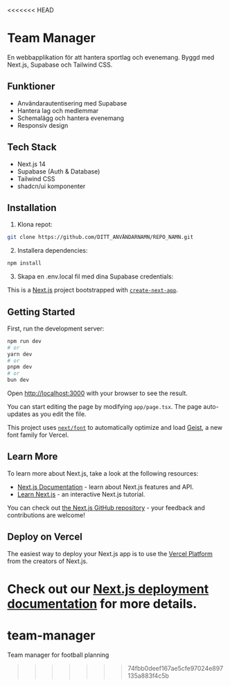 <<<<<<< HEAD
# Team Manager

En webbapplikation för att hantera sportlag och evenemang. Byggd med Next.js, Supabase och Tailwind CSS.

## Funktioner

- Användarautentisering med Supabase
- Hantera lag och medlemmar
- Schemalägg och hantera evenemang
- Responsiv design

## Tech Stack

- Next.js 14
- Supabase (Auth & Database)
- Tailwind CSS
- shadcn/ui komponenter

## Installation

1. Klona repot:
```bash
git clone https://github.com/DITT_ANVÄNDARNAMN/REPO_NAMN.git
```

2. Installera dependencies:
```bash
npm install
```

3. Skapa en .env.local fil med dina Supabase credentials:

This is a [Next.js](https://nextjs.org) project bootstrapped with [`create-next-app`](https://nextjs.org/docs/app/api-reference/cli/create-next-app).

## Getting Started

First, run the development server:

```bash
npm run dev
# or
yarn dev
# or
pnpm dev
# or
bun dev
```

Open [http://localhost:3000](http://localhost:3000) with your browser to see the result.

You can start editing the page by modifying `app/page.tsx`. The page auto-updates as you edit the file.

This project uses [`next/font`](https://nextjs.org/docs/app/building-your-application/optimizing/fonts) to automatically optimize and load [Geist](https://vercel.com/font), a new font family for Vercel.

## Learn More

To learn more about Next.js, take a look at the following resources:

- [Next.js Documentation](https://nextjs.org/docs) - learn about Next.js features and API.
- [Learn Next.js](https://nextjs.org/learn) - an interactive Next.js tutorial.

You can check out [the Next.js GitHub repository](https://github.com/vercel/next.js) - your feedback and contributions are welcome!

## Deploy on Vercel

The easiest way to deploy your Next.js app is to use the [Vercel Platform](https://vercel.com/new?utm_medium=default-template&filter=next.js&utm_source=create-next-app&utm_campaign=create-next-app-readme) from the creators of Next.js.

Check out our [Next.js deployment documentation](https://nextjs.org/docs/app/building-your-application/deploying) for more details.
=======
# team-manager
Team  manager for  football planning 
>>>>>>> 74fbb0deef167ae5cfe97024e897135a883f4c5b
